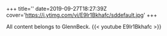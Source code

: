 +++
title=''
date=2019-09-27T18:27:39Z
cover='https://i.ytimg.com/vi/E9Ir1Bkhafc/sddefault.jpg'
+++

All content belongs to GlennBeck.
{{< youtube E9Ir1Bkhafc >}}
